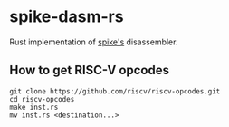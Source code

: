 # spike-dasm-rs

Rust implementation of [spike's](https://github.com/riscv/riscv-isa-sim)
disassembler.

## How to get RISC-V opcodes

```
git clone https://github.com/riscv/riscv-opcodes.git
cd riscv-opcodes
make inst.rs
mv inst.rs <destination...>
```
